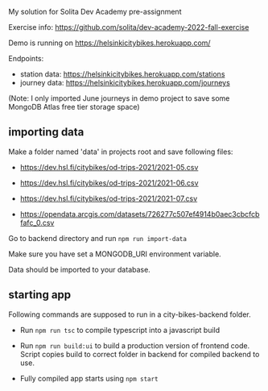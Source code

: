 My solution for Solita Dev Academy pre-assignment

Exercise info: https://github.com/solita/dev-academy-2022-fall-exercise


Demo is running on https://helsinkicitybikes.herokuapp.com/

Endpoints: 
  - station data: https://helsinkicitybikes.herokuapp.com/stations 
  - journey data: https://helsinkicitybikes.herokuapp.com/journeys 

(Note: I only imported June journeys in demo project to save some MongoDB Atlas free tier storage space)

## importing data

Make a folder named 'data' in projects root and save following files:

* <https://dev.hsl.fi/citybikes/od-trips-2021/2021-05.csv>

* <https://dev.hsl.fi/citybikes/od-trips-2021/2021-06.csv>

* <https://dev.hsl.fi/citybikes/od-trips-2021/2021-07.csv>

* <https://opendata.arcgis.com/datasets/726277c507ef4914b0aec3cbcfcbfafc_0.csv>

Go to backend directory and run ``` npm run import-data ```

Make sure you have set a MONGODB_URI environment variable. 

Data should be imported to your database.

## starting app

Following commands are supposed to run in a city-bikes-backend folder.

- Run ``` npm run tsc ``` to compile typescript into a javascript build

- Run ``` npm run build:ui ``` to build a production version of frontend code. Script copies build to correct folder in backend for compiled backend to use. 

- Fully compiled app starts using ``` npm start ```
